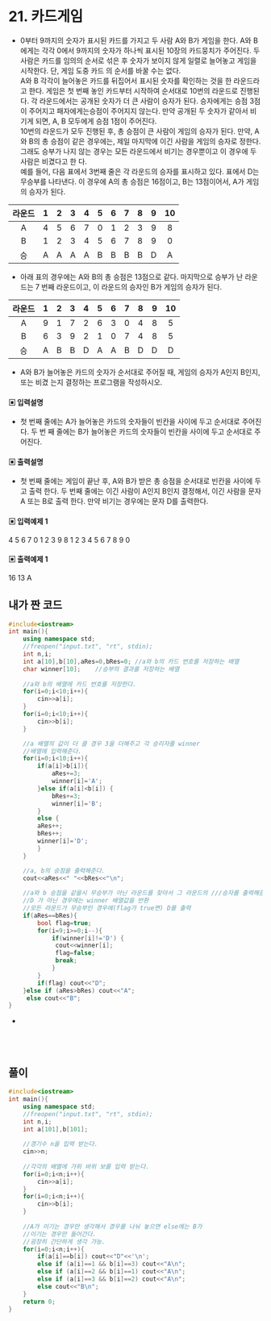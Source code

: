 # 21. 카드게임
* 0부터 9까지의 숫자가 표시된 카드를 가지고 두 사람 A와 B가 게임을 한다. A와 B에게는 각각 0에서 9까지의 숫자가 하나씩 표시된 10장의 카드뭉치가 주어진다. 두 사람은 카드를 임의의 순서로 섞은 후 숫자가 보이지 않게 일렬로 늘어놓고 게임을 시작한다. 단, 게임 도중 카드
의 순서를 바꿀 수는 없다.  
A와 B 각각이 늘어놓은 카드를 뒤집어서 표시된 숫자를 확인하는 것을 한 라운드라고 한다. 게임은 첫 번째 놓인 카드부터 시작하여 순서대로 10번의 라운드로 진행된다. 각 라운드에서는 공개된 숫자가 더 큰 사람이 승자가 된다. 승자에게는 승점 3점이 주어지고 패자에게는승점이 주어지지 않는다. 만약 공개된 두 숫자가 같아서 비기게 되면, A, B 모두에게 승점 1점이 주어진다.  
10번의 라운드가 모두 진행된 후, 총 승점이 큰 사람이 게임의 승자가 된다. 만약, A와 B의 총 승점이 같은 경우에는, 제일 마지막에 이긴 사람을 게임의 승자로 정한다. 그래도 승부가 나지 않는 경우는 모든 라운드에서 비기는 경우뿐이고 이 경우에 두 사람은 비겼다고 한
다.  
예를 들어, 다음 표에서 3번째 줄은 각 라운드의 승자를 표시하고 있다. 표에서 D는 무승부를 나타낸다. 이 경우에 A의 총 승점은 16점이고, B는 13점이어서, A가 게임의 승자가 된다.


| 라운드 | 1 | 2 |3|4|5|6|7|8|9|10|
|:--:|:--:|:--:|:--:|:--:|:--:|:--:|:--:|:--:|:--:|:--:|
|A |4 |5 |6 |7 |0 |1 |2 |3 |9 |8|
|B |1 |2 |3 |4 |5 |6 |7 |8 |9 |0|
|승 |A |A |A |A |B |B |B |B |D |A|

* 아래 표의 경우에는 A와 B의 총 승점은 13점으로 같다. 마지막으로 승부가 난 라운드는 7
번째 라운드이고, 이 라운드의 승자인 B가 게임의 승자가 된다.  

| 라운드 | 1 | 2 |3|4|5|6|7|8|9|10|
|:--:|:--:|:--:|:--:|:--:|:--:|:--:|:--:|:--:|:--:|:--:|
|A |9 |1 |7 |2 |6 |3 |0 |4 |8 |5
|B |6 |3 |9 |2 |1 |0 |7 |4 |8 |5
|승 |A |B |B |D |A |A |B |D |D |D


* A와 B가 늘어놓은 카드의 숫자가 순서대로 주어질 때, 게임의 승자가 A인지 B인지, 또는 비겼
는지 결정하는 프로그램을 작성하시오.  

#### ▣ 입력설명
* 첫 번째 줄에는 A가 늘어놓은 카드의 숫자들이 빈칸을 사이에 두고 순서대로 주어진다. 두 번
째 줄에는 B가 늘어놓은 카드의 숫자들이 빈칸을 사이에 두고 순서대로 주어진다.
#### ▣ 출력설명
* 첫 번째 줄에는 게임이 끝난 후, A와 B가 받은 총 승점을 순서대로 빈칸을 사이에 두고 출력
한다. 두 번째 줄에는 이긴 사람이 A인지 B인지 결정해서, 이긴 사람을 문자 A 또는 B로 출력
한다. 만약 비기는 경우에는 문자 D를 출력한다.
#### ▣ 입력예제 1
4 5 6 7 0 1 2 3 9 8
1 2 3 4 5 6 7 8 9 0
#### ▣ 출력예제 1
16 13
A

  
  


## 내가 짠 코드
```c++
#include<iostream>
int main(){
	using namespace std;
	//freopen("input.txt", "rt", stdin);	
	int n,i;
	int a[10],b[10],aRes=0,bRes=0; //a와 b의 카드 번호를 저장하는 배열
	char winner[10];    //승부의 결과를 저장하는 배열
	
    //a와 b의 배열에 카드 번호를 저장한다.
    for(i=0;i<10;i++){
		cin>>a[i];
	}
	for(i=0;i<10;i++){
		cin>>b[i];
	}

    //a 배열의 값이 더 클 경우 3을 더해주고 각 승리자를 winner 
    //배열에 입력해준다.
	for(i=0;i<10;i++){
		if(a[i]>b[i]){
			aRes+=3;
			winner[i]='A';
		}else if(a[i]<b[i]) {
			bRes+=3;
			winner[i]='B';
		}
		else {
		aRes++; 
		bRes++; 
		winner[i]='D';
		}
	}

    //a, b의 승점을 출력해준다.
	cout<<aRes<<" "<<bRes<<"\n";
	
    //a와 b 승점을 같을시 무승부가 아닌 라운드를 찾아서 그 라운드의 ///승자를 출력해준다.
    //D 가 아닌 경우에는 winner 배열값을 반환
    //모든 라운드가 무승부인 경우에(flag가 true면) D를 출력
   	if(aRes==bRes){
		bool flag=true;
		for(i=9;i>=0;i--){
			if(winner[i]!='D') {
			 cout<<winner[i]; 
			 flag=false;
			 break;
			}
		}
		if(flag) cout<<"D";
	}else if (aRes>bRes) cout<<"A";
	 else cout<<"B";	
}
```
*
<br><br>

## 풀이
```c++
#include<iostream>
int main(){
	using namespace std;
	//freopen("input.txt", "rt", stdin);	
	int n,i;
    int a[101],b[101];
	
    //경기수 n을 입력 받는다. 
	cin>>n;
	
	//각각의 배열에 가위 바위 보를 입력 받는다. 
	for(i=0;i<n;i++){
		cin>>a[i];
	}
	for(i=0;i<n;i++){
		cin>>b[i];
	}
    
    //A가 이기는 경우만 생각해서 경우를 나눠 놓으면 else에는 B가 
    //이기는 경우만 들어간다. 
    //굉장히 간단하게 생각 가능.
    for(i=0;i<n;i++){
        if(a[i]==b[i]) cout<<"D"<<'\n';
        else if (a[i]==1 && b[i]==3) cout<<"A\n";
		else if (a[i]==2 && b[i]==1) cout<<"A\n";    
		else if (a[i]==3 && b[i]==2) cout<<"A\n";
		else cout<<"B\n";
    }
	return 0;	
}

```
